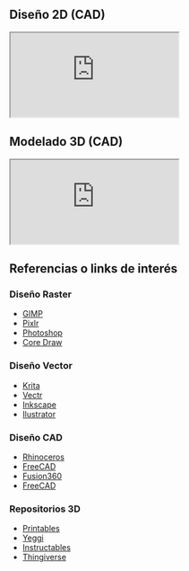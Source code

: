 ## Diseño 2D (CAD)

<iframe src="https://docs.google.com/presentation/d/e/2PACX-1vTnrVOPvgsYT0ADzUSC81botOUc47LhUz-gLwBjso54QvfczLNnceZYxIkFBaWy840JjGiP3Iz-wMYt/pub?start=false&loop=false&delayms=3000#slide=id.geb7986bf9b_1_13"></iframe>

## Modelado 3D (CAD)

<iframe src="https://docs.google.com/presentation/d/e/2PACX-1vTDKbiH7EHhKyCZLiGJ7Q8Mtru5_HtT5db2v8su9aPgeg740lS3xAbQOlVsHgyOA2mjkYcvC7GIE7YM/pub?start=false&loop=false&delayms=3000"></iframe>

## Referencias o links de interés

### Diseño Raster

* [GIMP](https://www.gimp.org/)
* [Pixlr](https://pixlr.com/es/)
* [Photoshop](https://www.adobe.com/es/products/photoshop.html)
* [Core Draw](https://www.coreldraw.com/la/)

### Diseño Vector

* [Krita](https://krita.org/en/)
* [Vectr](https://vectr.com/)
* [Inkscape](https://inkscape.org/es/)
* [Ilustrator](https://www.adobe.com/es/products/illustrator.html?promoid=RYGDN24L&mv=other)


### Diseño CAD

* [Rhinoceros](https://www.rhino3d.com/es/)
* [FreeCAD](https://www.freecadweb.org/)
* [Fusion360](https://www.autodesk.es/products/fusion-360/overview?term=1-YEAR&tab=subscription)
* [FreeCAD](https://www.freecadweb.org/)

### Repositorios 3D

* [Printables](https://www.printables.com/)
* [Yeggi](https://www.yeggi.com/)
* [Instructables](https://www.instructables.com/)
* [Thingiverse](https://www.thingiverse.com/)

